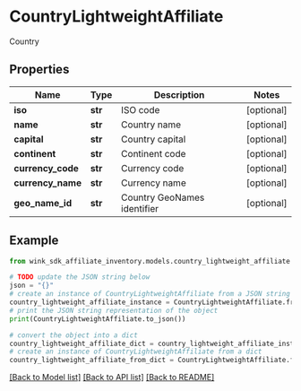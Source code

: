 # CountryLightweightAffiliate

Country

## Properties

Name | Type | Description | Notes
------------ | ------------- | ------------- | -------------
**iso** | **str** | ISO code | [optional] 
**name** | **str** | Country name | [optional] 
**capital** | **str** | Country capital | [optional] 
**continent** | **str** | Continent code | [optional] 
**currency_code** | **str** | Currency code | [optional] 
**currency_name** | **str** | Currency name | [optional] 
**geo_name_id** | **str** | Country GeoNames identifier | [optional] 

## Example

```python
from wink_sdk_affiliate_inventory.models.country_lightweight_affiliate import CountryLightweightAffiliate

# TODO update the JSON string below
json = "{}"
# create an instance of CountryLightweightAffiliate from a JSON string
country_lightweight_affiliate_instance = CountryLightweightAffiliate.from_json(json)
# print the JSON string representation of the object
print(CountryLightweightAffiliate.to_json())

# convert the object into a dict
country_lightweight_affiliate_dict = country_lightweight_affiliate_instance.to_dict()
# create an instance of CountryLightweightAffiliate from a dict
country_lightweight_affiliate_from_dict = CountryLightweightAffiliate.from_dict(country_lightweight_affiliate_dict)
```
[[Back to Model list]](../README.md#documentation-for-models) [[Back to API list]](../README.md#documentation-for-api-endpoints) [[Back to README]](../README.md)


